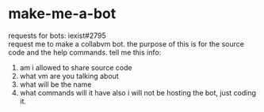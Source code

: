 # make-me-a-bot
requests for bots: iexist#2795<br>
request me to make a collabvm bot. the purpose of this is for the source code and the help commands. tell me this info:
1. am i allowed to share source code
2. what vm are you talking about
3. what will be the name
4. what commands will it have
also i will not be hosting the bot, just coding it.
